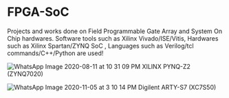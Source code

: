 # FPGA-SoC
Projects and works done on Field Programmable Gate Array and System On Chip hardwares. Software tools such as Xilinx Vivado/ISE/Vitis, Hardwares such as Xilinx Spartan/ZYNQ SoC , Languages such as Verilog/tcl commands/C++/Python are used!

![WhatsApp Image 2020-08-11 at 10 31 09 PM](https://user-images.githubusercontent.com/52508011/89926648-c3312c80-dc22-11ea-87c5-5b15f13f632b.jpeg)
XILINX PYNQ-Z2 (ZYNQ7020)

![WhatsApp Image 2020-11-05 at 3 10 14 PM](https://user-images.githubusercontent.com/52508011/98224537-979bb500-1f79-11eb-9908-295d1bdd4b83.jpeg)
Digilent ARTY-S7 (XC7S50)
